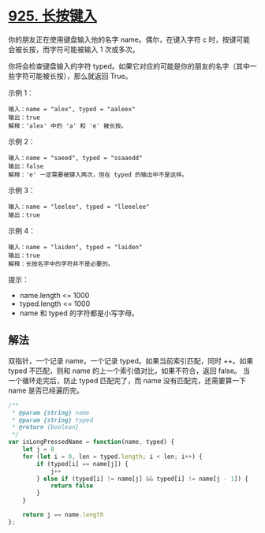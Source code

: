 # [925. 长按键入](https://leetcode-cn.com/problems/long-pressed-name/)
你的朋友正在使用键盘输入他的名字 name。偶尔，在键入字符 c 时，按键可能会被长按，而字符可能被输入 1 次或多次。

你将会检查键盘输入的字符 typed。如果它对应的可能是你的朋友的名字（其中一些字符可能被长按），那么就返回 True。

示例 1：
```
输入：name = "alex", typed = "aaleex"
输出：true
解释：'alex' 中的 'a' 和 'e' 被长按。
```
示例 2：
```
输入：name = "saeed", typed = "ssaaedd"
输出：false
解释：'e' 一定需要被键入两次，但在 typed 的输出中不是这样。
```
示例 3：
```
输入：name = "leelee", typed = "lleeelee"
输出：true
```
示例 4：
```
输入：name = "laiden", typed = "laiden"
输出：true
解释：长按名字中的字符并不是必要的。
```

提示：

* name.length <= 1000
* typed.length <= 1000
* name 和 typed 的字符都是小写字母。

## 解法
双指针，一个记录 name，一个记录 typed。如果当前索引匹配，同时 ++。如果 typed 不匹配，则和 name 的上一个索引值对比，如果不符合，返回 false。
当一个循环走完后，防止 typed 匹配完了，而 name 没有匹配完，还需要算一下 name 是否已经遍历完。
```js
/**
 * @param {string} name
 * @param {string} typed
 * @return {boolean}
 */
var isLongPressedName = function(name, typed) {
    let j = 0
    for (let i = 0, len = typed.length; i < len; i++) {
        if (typed[i] == name[j]) {
            j++
        } else if (typed[i] != name[j] && typed[i] != name[j - 1]) {
            return false
        }
    }

    return j == name.length
};
```
